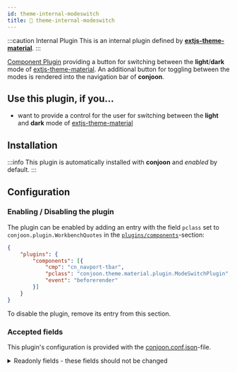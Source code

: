 ```yaml
---
id: theme-internal-modeswitch
title: 🐝 theme-internal-modeswitch
---
```


:::caution Internal Plugin
This is an internal plugin defined by **[extjs-theme-material](/docs/themes/extjs-theme-material)**.
:::

[Component Plugin](/docs/plugins/overview#component-plugins) providing a button for switching between the **light**/**dark** mode of [extjs-theme-material](/docs/themes/extjs-theme-material). An additional button for toggling between the modes is rendered into the navigation bar of **conjoon**. 

## Use this plugin, if you...
- want to provide a control for the user for switching between the **light** and **dark** mode of [extjs-theme-material](/docs/themes/extjs-theme-material)

## Installation

:::info
This plugin is automatically installed with **conjoon** and _enabled_ by default.
:::


## Configuration

### Enabling / Disabling the plugin

The plugin can be enabled by adding an entry with the field `pclass` set to `conjoon.plugin.WorkbenchQuotes` in the [`plugins/components`](/docs/conjoon.conf.json.md#plugins-components)-section:

```json title=conjoon.conf.json
{
    "plugins": {
        "components": [{
            "cmp": "cn_navport-tbar",
            "pclass": "conjoon.theme.material.plugin.ModeSwitchPlugin",
            "event": "beforerender"
        }]
    }
}
```

To disable the plugin, remove its entry from this section.


### Accepted fields

This plugin's configuration is provided with the [conjoon.conf.json](/docs/conjoon.conf.json.md)-file.

<details>
<summary>Readonly fields - these fields should not be changed</summary>

#### `cmp`
- Type: `String`

The component query used to identify the target component for displaying a random quote

#### `pclass`
- Type: `String`

The fqn of the plugin (extending `Ext.plugin.Abstract`)

#### `event`
- Type: `String`

The event notifying observers that the target component is readily available for accepting HTML child nodes.

</details>




